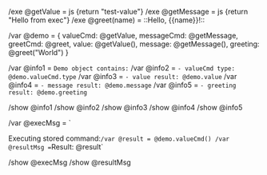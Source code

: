 /exe @getValue = js {return "test-value"}
/exe @getMessage = js {return "Hello from exec"}
/exe @greet(name) = ::Hello, {{name}}!::

/var @demo = {
  valueCmd: @getValue,
  messageCmd: @getMessage,
  greetCmd: @greet,
  value: @getValue(),
  message: @getMessage(),
  greeting: @greet("World")
}

/var @info1 = `Demo object contains:`
/var @info2 = `- valueCmd type: @demo.valueCmd.type`
/var @info3 = `- value result: @demo.value`
/var @info4 = `- message result: @demo.message`
/var @info5 = `- greeting result: @demo.greeting`

/show @info1
/show @info2
/show @info3
/show @info4
/show @info5

/var @execMsg = `

Executing stored command:`
/var @result = @demo.valueCmd()
/var @resultMsg = `Result: @result`

/show @execMsg
/show @resultMsg